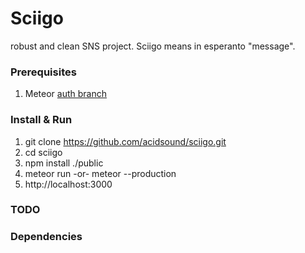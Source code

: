Sciigo
===============
robust and clean SNS project.
Sciigo means in esperanto "message".

### Prerequisites
1. Meteor [auth branch](https://github.com/meteor/meteor/wiki/Getting-Started-with-Auth)

### Install & Run
1. git clone https://github.com/acidsound/sciigo.git
1. cd sciigo
1. npm install ./public
1. meteor run -or- meteor --production
1. http://localhost:3000

### TODO

### Dependencies